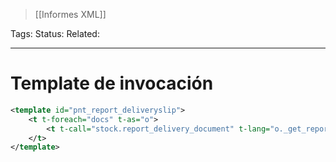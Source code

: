 > [[Informes XML]]

Tags: 
Status: 
Related: 

___

# Template de invocación

```xml
<template id="pnt_report_deliveryslip">  
    <t t-foreach="docs" t-as="o">  
        <t t-call="stock.report_delivery_document" t-lang="o._get_report_lang()"/>  
    </t>  
</template>
```